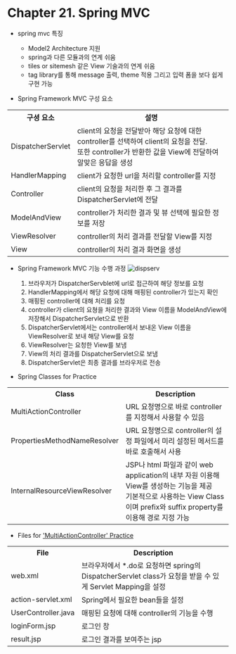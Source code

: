 # Chapter 21. Spring MVC

- spring mvc 특징
  - Model2 Architecture 지원
  - spring과 다른 모듈과의 연계 쉬움
  - tiles or sitemesh 같은 View 기술과의 연계 쉬움
  - tag library를 통해 message 출력, theme 적용 그리고 입력 폼을 보다 쉽게 구현 가능
  
- Spring Framework MVC 구성 요소
<table>
  <tr>
    <th>구셩 요소</th>
    <th>설명</th>
  </tr>
  <tr>
    <td>DispatcherServlet</td>
    <td>client의 요청을 전달받아 해당 요청에 대한 controller를 선택하여 client의 요청을 전달.<br>
    또한 controller가 반환한 값을 View에 전달하여 알맞은 응답을 생성</td>
  </tr>
  <tr>
    <td>HandlerMapping</td>
    <td>client가 요청한 url을 처리할 controller를 지정</td>
  </tr>
  <tr>
    <td>Controller</td>
    <td>client의 요청을 처리한 후 그 결과를 DispatcherServlet에 전달</td>
  </tr>
  <tr>
    <td>ModelAndView</td>
    <td>controller가 처리한 결과 및 뷰 선택에 필요한 정보를 저장</td>
  </tr>
  <tr>
    <td>ViewResolver</td>
    <td>controller의 처리 결과를 전달할 View를 지정</td>
  </tr>
  <tr>
    <td>View</td>
    <td>controller의 처리 결과 화면을 생성</td>
  </tr>
</table>

- Spring Framework MVC 기능 수행 과정
![dispserv](https://user-images.githubusercontent.com/60098657/84734912-26b12c00-afdd-11ea-8fab-1a2b871bdcbb.png)
  1. 브라우저가 DispatcherServblet에 url로 접근하여 해당 정보를 요청
  2. HandlerMapping에서 해당 요청에 대해 매핑된 controller가 있는지 확인
  3. 매핑된 controller에 대해 처리를 요청
  4. controller가 client의 요쳥을 처리한 결과와 View 이름을 ModelAndView에 저장해서 DispatcherServlet으로 반환
  5. DispatcherServlet에서는 controller에서 보내온 View 이름을 ViewResolver로 보내 해당 View를 요청
  6. ViewResolver는 요청한 View를 보냄
  7. View의 처리 결과를 DispatcherServlet으로 보냄
  8. DispatcherServlet은 최종 결과를 브라우저로 전송

- Spring Classes for Practice
<table>
  <tr>
    <th>Class</th>
    <th>Description</th>
  </tr>
  <tr>
    <td>MultiActionController</td>
    <td>URL 요청명으로 바로 controller를 지정해서 사용할 수 있음</td>
  </tr>
  <tr>
    <td>PropertiesMethodNameResolver</td>
    <td>URL 요청명으로 controller의 설정 파일에서 미리 설정된 메서드를 바로 호출해서 사용</td>
  </tr>
  <tr>
    <td>InternalResourceViewResolver</td>
    <td>JSP나 html 파일과 같이 web application의 내부 자원 이용해 View를 생성하는 기능을 제공<br>
    기본적으로 사용하는 View Class이며 prefix와 suffix property를 이용해 경로 지정 가능</td>
  </tr>
</table>

- Files for ['MultiActionController' Practice](../example-codes/MVCPractice/MultiAction)
<table>
  <tr>
    <th>File</th>
    <th>Description</th>
  </tr>
  <tr>
    <td>web.xml</td>
    <td>브라우저에서 *.do로 요청하면 spring의 DispatcherServlet class가 요청을 받을 수 있게 Servlet Mapping을 설정</td>
  </tr>
  <tr>
    <td>action-servlet.xml</td>
    <td>Spring에서 필요한 bean들을 설정</td>
  </tr>
  <tr>
    <td>UserController.java</td>
    <td>매핑된 요청에 대해 controller의 기능을 수행</td>
  </tr>
  <tr>
    <td>loginForm.jsp</td>
    <td>로그인 창</td>
  </tr>
  <tr>
    <td>result.jsp</td>
    <td>로그인 결과를 보여주는 jsp</td>
  </tr>
</table>


  

    
